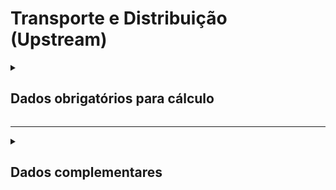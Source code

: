 # Transporte e Distribuição (Upstream)

<details>
  <summary><strong><h2>Dados obrigatórios para cálculo</strong></summary>

#### Cálculo de emissões por tipo e ano de fabricação da frota de veículos no ano

Campo no Supabase|Valores GHG|
|---|---|
`categoria_de_emissoes`|_TRANSPORTE E DISTRIBUIÇÃO (UPSTREAM) 1_
`date`|Data da referência _(yyyy-mm-dd hh:mm:ss)_|
[tipo_veiculo_frota](https://github.com/ZNIT-Tech/documentation/blob/main/Veiculos%20da%20Frota.md)|Tipo da frota de veículos|
`ano_frota`|Ano da frota|
`consumo_anual`|Consumo anual de combustível _(litros)_|
`consumo_mensal`|Consumo mensal de combustível _(litros)_|

<sub><em>Obs.: Inserir apenas consumo mensal ou consumo anual</em></sub>

---
#### Cálculo de emissões por tipo de combustível no ano

Campo no Supabase|Valores GHG
|---|---|
`categoria_de_emissoes`|_TRANSPORTE E DISTRIBUIÇÃO (UPSTREAM) 2_
`date`|Data da referência _(yyyy-mm-dd hh:mm:ss)_|
[combustivel](https://github.com/ZNIT-Tech/documentation/blob/main/Combustiveis.md)|Tipo de combustível|
`consumo_anual`|Consumo anual _(litros, m³ ou kg)_|
`consumo_mensal`|Consumo referente ao mês de date _(litros, m³ ou kg)_|

<sub><em>Obs.: Inserir apenas consumo mensal ou consumo anual</em></sub>

---
#### Cálculo de emissões por distância percorrida e peso da carga fracionada transportada (caminhões e veículos de carga) no ano

Campos no Supabase|Valores GHG|
|---|---|
`categoria_de_emissoes`|_TRANSPORTE E DISTRIBUIÇÃO (UPSTREAM) 3_|
[Id_caminhao](https://github.com/ZNIT-Tech/documentation/blob/main/Caminhoes.md)|Tipo de veículo|
`carga_transportada`|Carga Transportada _(t)_|
`consumo_anual`|Distância Percorrida _(km)_|


---
#### Cálculo de emissões por distância percorrida e idade da frota no ano

Campo no Supabase|Valores GHG|
|---|---|
`categoria_de_emissoes`|_TRANSPORTE E DISTRIBUIÇÃO (UPSTREAM) 4_
`date`|Data da referência _(yyyy-mm-dd hh:mm:ss)_|
[tipo_veiculo_frota](https://github.com/ZNIT-Tech/documentation/blob/main/Veiculos%20da%20Frota.md)|Tipo da frota de veículos|
`ano_frota`|Ano da frota|
`ano_do_veculo`|Ano do veículo|
`consumo_anual`|Distância percorrida anual _(km)_|
`consumo_mensal`|Distância percorrida / mês referente a date _(km)_|

<sub><em>Obs.: Inserir apenas consumo mensal ou consumo anual. Quant só é usado quando consumo_mensal e consumo_anual não forem preenchidos. Ano_do_veculo só utiliza quando ano_frota não for preenchido</em></sub>

</details>

---

<details>
  <summary><h2><strong>Dados complementares</strong></summary>

|Campo no Supabase|Valor|
|---|---|
|`cnpj_fornecedor`|CNPJ Fornecedor|
|`nome_fornecedor`|Nome Fornecedor|
`numero_do_documento`|Chave da NFe|
`natureza_da_operao`|Natureza da operação|
`cdigo_do_produto`|Codigo produto|
`ncm`|NCM|
`un`|Unidade de medida|
`quant`|Quantidade|
`peso_nf`|Peso|
`endereco_do_experdidor`|Endereço do remetente|
`endereco_do_destinatrio`|Endereço do destinatário|


</details>
